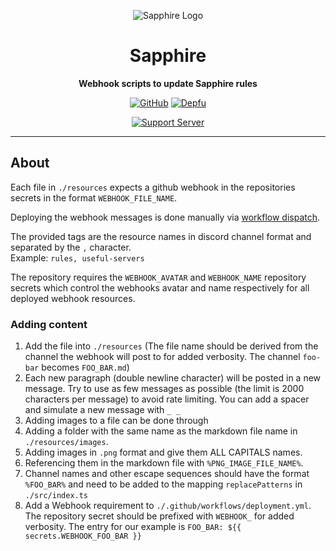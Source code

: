 <div align="center">

![Sapphire Logo](https://cdn.skyra.pw/gh-assets/sapphire.png)

# Sapphire

**Webhook scripts to update Sapphire rules**

[![GitHub](https://img.shields.io/github/license/sapphire-community/resource-webhooks)](https://github.com/sapphire-community/resource-webhooks/blob/main/LICENSE.md)
[![Depfu](https://badges.depfu.com/badges/3e687d5f136ff4e619f690491b831270/count.svg)](https://depfu.com/github/sapphire-community/resource-webhooks?project_id=24218)

[![Support Server](https://discord.com/api/guilds/737141877803057244/embed.png?style=banner2)](https://sapphirejs.com/discord)

</div>

---

## About

Each file in `./resources` expects a github webhook in the repositories secrets in the format `WEBHOOK_FILE_NAME`.

Deploying the webhook messages is done manually via [workflow dispatch](https://github.blog/changelog/2020-07-06-github-actions-manual-triggers-with-workflow_dispatch/).

The provided tags are the resource names in discord channel format and separated by the `,` character.   
Example: `rules, useful-servers` 

The repository requires the `WEBHOOK_AVATAR` and `WEBHOOK_NAME` repository secrets which control the webhooks avatar and name respectively for all deployed webhook resources.

### Adding content

1. Add the file into `./resources` (The file name should be derived from the channel the webhook will post to for added verbosity. The channel `foo-bar` becomes `FOO_BAR.md`)
2. Each new paragraph (double newline character) will be posted in a new message. Try to use as few messages as possible (the limit is 2000 characters per message) to avoid rate limiting. You can add a spacer and simulate a new message with `_ _`
3. Adding images to a file can be done through
  1. Adding a folder with the same name as the markdown file name in `./resources/images`.
  2. Adding images in `.png` format and give them ALL CAPITALS names.
  3. Referencing them in the markdown file with `%PNG_IMAGE_FILE_NAME%`.
4. Channel names and other escape sequences should have the format `%FOO_BAR%` and need to be added to the mapping `replacePatterns` in `./src/index.ts`
5. Add a Webhook requirement to `./.github/workflows/deployment.yml`. The repository secret should be prefixed with `WEBHOOK_` for added verbosity. The entry for our example is `FOO_BAR: ${{ secrets.WEBHOOK_FOO_BAR }}`
